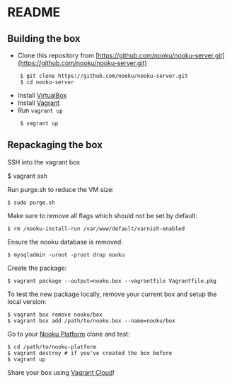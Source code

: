 README
======

Building the box
----------------

* Clone this repository from [https://github.com/nooku/nooku-server.git](https://github.com/nooku/nooku-server.git)

```
    $ git clone https://github.com/nooku/nooku-server.git
    $ cd nooku-server
```

* Install [VirtualBox](http://www.virtualbox.org/)
* Install [Vagrant](http://www.vagrantup.com/)
* Run `vagrant up`

```
    $ vagrant up
```

Repackaging the box
-----------------

SSH into the vagrant box

   $ vagrant ssh

Run purge.sh to reduce the VM size:

    $ sudo purge.sh

Make sure to remove all flags which should not be set by default: 

    $ rm /nooku-install-run /var/www/default/varnish-enabled
	
Ensure the nooku database is removed:

    $ mysqladmin -uroot -proot drop nooku
	
Create the package: 

    $ vagrant package --output=nooku.box --vagrantfile Vagrantfile.pkg 

To test the new package locally, remove your current box and setup the local version:

    $ vagrant box remove nooku/box
    $ vagrant box add /path/to/nooku.box --name=nooku/box
	
Go to your [Nooku Platform](https://github.com/nooku/nooku-platform) clone and test: 

    $ cd /path/to/nooku-platform
    $ vagrant destroy # if you've created the box before
    $ vagrant up
	
Share your box using [Vagrant Cloud](http://vagrantcloud.com)!
